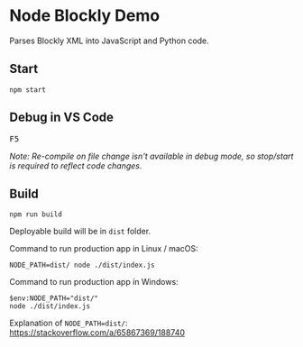 # Node Blockly Demo

Parses Blockly XML into JavaScript and Python code.

## Start

```
npm start
```

## Debug in VS Code

<kbd>F5</kbd>

_Note: Re-compile on file change isn't available in debug mode, so stop/start is required to reflect code changes._

## Build

```
npm run build
```

Deployable build will be in `dist` folder.

Command to run production app in Linux / macOS:

```
NODE_PATH=dist/ node ./dist/index.js
```

Command to run production app in Windows:

```
$env:NODE_PATH="dist/"
node ./dist/index.js
```

Explanation of `NODE_PATH=dist/`: https://stackoverflow.com/a/65867369/188740
